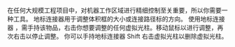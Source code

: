 <chapter name="item.markerConnector.name"/>
<lore>
在任何大规模工程项目中，对机器工作区域进行精细控制至关重要，所以你需要一种工具。
</lore>
<no_lore>
地标连接器用于调整体积框的大小或连接路径标的方向。
</no_lore>
<chapter name="信息"/>
使用地标连接器 ，需手持该物品，右击你想要调整的任何虚拟光柱。移动鼠标以进行调整，再次右击以停止调整。
你可以手持地标连接器 Shift 右击虚拟光柱以删除虚拟光柱。
<recipes_usages stack="buildcraftcore:marker_connector"/>
